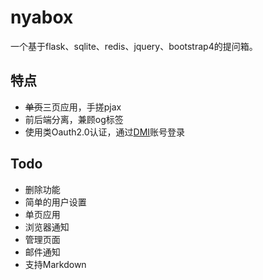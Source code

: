# nyabox

一个基于flask、sqlite、redis、jquery、bootstrap4的提问箱。

## 特点

* ~~单页~~三页应用，手搓pjax
* 前后端分离，兼顾og标签
* 使用类Oauth2.0认证，通过[DMI](https://m.dogcraft.top)账号登录

## Todo

* 删除功能
* 简单的用户设置
* 单页应用
* 浏览器通知
* 管理页面
* 邮件通知
* 支持Markdown

